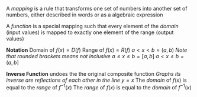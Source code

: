 A *mapping* is a rule that transforms one set of numbers into another set of numbers, either described in words or as a algebraic expression

A *function* is a special mapping such that every element of the *domain* (input values) is mapped to exactly one element of the range (output values)

**Notation**
Domain of $f(x)=D(f)$
Range of $f(x)=R(f)$
$a<x<b=(a,b)$ *Note that rounded brackets means not inclusive*
$a\leq x\leq b=[a,b]$
$a<x{\leq}b=(a,b]$

**Inverse Function** undoes the the original composite function
*Graphs its inverse are reflections of each other in the line $y=x$*
The *domain* of $f(x)$ is equal to the *range* of $f^{-1}(x)$
The *range* of $f(x)$ is equal to the *domain* of $f^{-1}(x)$

